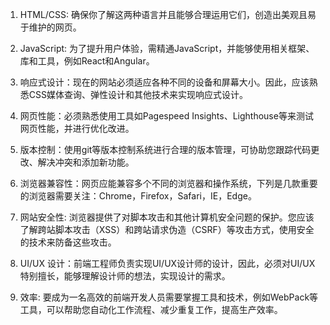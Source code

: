 

1. HTML/CSS: 确保你了解这两种语言并且能够合理运用它们，创造出美观且易于维护的网页。

2. JavaScript: 为了提升用户体验，需精通JavaScript，并能够使用相关框架、库和工具，例如React和Angular。

3. 响应式设计：现在的网站必须适应各种不同的设备和屏幕大小。因此，应该熟悉CSS媒体查询、弹性设计和其他技术来实现响应式设计。

4. 网页性能：必须熟悉使用工具如Pagespeed Insights、Lighthouse等来测试网页性能，并进行优化改进。

5. 版本控制：使用git等版本控制系统进行合理的版本管理，可协助您跟踪代码更改、解决冲突和添加新功能。

6. 浏览器兼容性：网页应能兼容多个不同的浏览器和操作系统，下列是几款重要的浏览器需要关注：Chrome，Firefox，Safari，IE，Edge。

7. 网站安全性: 浏览器提供了对脚本攻击和其他计算机安全问题的保护。您应该了解跨站脚本攻击（XSS）和跨站请求伪造（CSRF）等攻击方式，使用安全的技术来防备这些攻击。

8. UI/UX 设计：前端工程师负责实现UI/UX设计师的设计，因此，必须对UI/UX特别擅长，能够理解设计师的想法，实现设计的需求。

9. 效率: 要成为一名高效的前端开发人员需要掌握工具和技术，例如WebPack等工具，可以帮助您自动化工作流程、减少重复工作，提高生产效率。